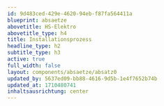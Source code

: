 ```yaml
---
id: 9d483ced-429e-4620-94eb-f87fa564411a
blueprint: absaetze
abovetitle: HS-Elektro
abovetitle_type: h4
title: Installationsprozess
headline_type: h2
subtitle_type: h3
active: true
full_width: false
layout: components/absaetze/absatz0
updated_by: 5637ed09-bb88-4616-9d5b-1e4f7652b74b
updated_at: 1710480741
inhaltsausrichtung: center
---
```

